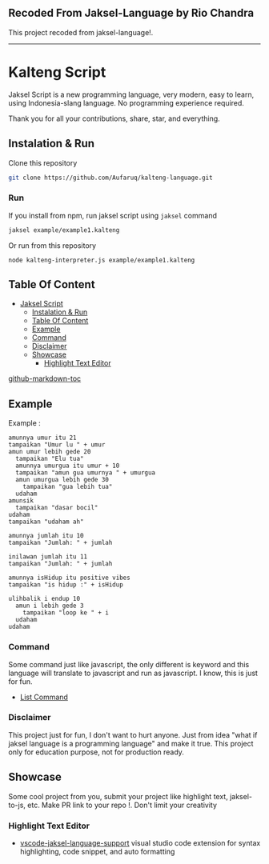 ## Recoded From Jaksel-Language by Rio Chandra

This project recoded from jaksel-language!.

---

# Kalteng Script

Jaksel Script is a new programming language, very modern, easy to learn, using Indonesia-slang language. No programming experience required.

Thank you for all your contributions, share, star, and everything.

## Instalation & Run
Clone this repository
```bash
git clone https://github.com/Aufaruq/kalteng-language.git
```

### Run

If you install from npm, run jaksel script using `jaksel` command

```bash
jaksel example/example1.kalteng
```

Or run from this repository
```
node kalteng-interpreter.js example/example1.kalteng
```

## Table Of Content

* [Jaksel Script](#kalteng-script)
   * [Instalation &amp; Run](#instalation--run)
   * [Table Of Content](#table-of-content)
   * [Example](#example)
   * [Command](#command)
  * [Disclaimer](#disclaimer)
   * [Showcase](#showcase)
      * [Highlight Text Editor](#highlight-text-editor)

[github-markdown-toc](https://github.com/ekalinin/github-markdown-toc)

## Example 

Example : 

```
amunnya umur itu 21
tampaikan "Umur lu " + umur
amun umur lebih gede 20
  tampaikan "Elu tua"
  amunnya umurgua itu umur + 10
  tampaikan "amun gua umurnya " + umurgua
  amun umurgua lebih gede 30
    tampaikan "gua lebih tua"
  udaham
amunsik
  tampaikan "dasar bocil"
udaham
tampaikan "udaham ah"
```

```
amunnya jumlah itu 10
tampaikan "Jumlah: " + jumlah

inilawan jumlah itu 11
tampaikan "Jumlah: " + jumlah

amunnya isHidup itu positive vibes
tampaikan "is hidup :" + isHidup

ulihbalik i endup 10
  amun i lebih gede 3
    tampaikan "loop ke " + i
  udaham
udaham
```

### Command

Some command just like javascript, the only different is keyword and this language will translate to javascript and run as javascript. I know, this is just for fun.

- [List Command](Command.md)

### Disclaimer

This project just for fun, I don't want to hurt anyone. Just from idea "what if jaksel language is a programming language" and make it true. This project only for education purpose, not for production ready.

## Showcase

Some cool project from you, submit your project like highlight text, jaksel-to-js, etc. Make PR link to your repo !. Don't limit your creativity

### Highlight Text Editor
- [vscode-jaksel-language-support](https://github.com/ngupuk/vscode-jaksel-language-support) visual studio code extension for syntax highlighting, code snippet, and auto formatting
